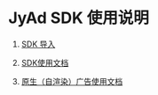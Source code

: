 # JyAd SDK  使用说明

1. [SDK 导入](https://github.com/darkice1/JSdkIOSDemo/wiki/SDK-%E5%AF%BC%E5%85%A5)

2. [SDK使用文档](https://github.com/darkice1/JSdkIOSDemo/wiki/SDK%E4%BD%BF%E7%94%A8%E6%96%87%E6%A1%A3)

3. [原生（自渲染）广告使用文档](https://github.com/darkice1/JSdkIOSDemo/wiki/%E5%8E%9F%E7%94%9F%EF%BC%88%E8%87%AA%E6%B8%B2%E6%9F%93%EF%BC%89%E5%B9%BF%E5%91%8A%E4%BD%BF%E7%94%A8%E6%96%87%E6%A1%A3)

